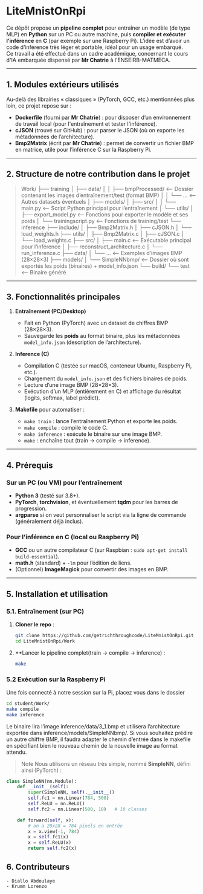 # **LiteMnistOnRpi**

Ce dépôt propose un **pipeline complet** pour entraîner un modèle (de type MLP) en **Python** sur un PC ou autre machine, puis **compiler et exécuter l’inférence** en **C** (par exemple sur une Raspberry Pi). L’idée est d’avoir un code d’inférence très léger et portable, idéal pour un usage embarqué.  
Ce travail a été effectué dans un cadre académique, concernant le cours d'IA embarquée dispensé par **Mr Chatrie** à l'ENSEIRB-MATMECA.

---

## **1. Modules extérieurs utilisés**
Au-delà des librairies « classiques » (PyTorch, GCC, etc.) mentionnées plus loin, ce projet repose sur :

- **Dockerfile** (fourni par **Mr Chatrie**) : pour disposer d’un environnement de travail local (pour l'entraînement et tester l'inférence).
- **cJSON** (trouvé sur GitHub) : pour parser le JSON (où on exporte les métadonnées de l’architecture).
- **Bmp2Matrix** (écrit par **Mr Chatrie**) : permet de convertir un fichier BMP en matrice, utile pour l’inférence C sur la Raspberry Pi.

---

## **2. Structure de notre contribution dans le projet**
>Work/
├── training
│   ├── data/
│   │   ├── bmpProcessed/    <– Dossier contenant les images d’entraînement/test (format BMP)
│   │   └── …                <– Autres datasets éventuels
│   ├── models/
│   ├── src/
│   │   └── main.py          <– Script Python principal pour l’entraînement
│   └── utils/
│       ├── export_model.py  <– Fonctions pour exporter le modèle et ses poids
│       └── trainingscript.py <– Fonctions de training/test
└── inference
├── include/
│   ├── Bmp2Matrix.h
│   ├── cJSON.h
│   └── load_weights.h
├── utils/
│   ├── Bmp2Matrix.c
│   ├── cJSON.c
│   └── load_weights.c
├── src/
│   ├── main.c            <– Exécutable principal pour l’inférence
│   ├── reconstruct_architecture.c
│   └── run_inference.c
├── data/
│   └── …                 <– Exemples d’images BMP (28×28×3)
├── models/
│   └── SimpleNNbmp/      <– Dossier où sont exportés les poids (binaires) + model_info.json
└── build/
└── test              <– Binaire généré

---

## **3. Fonctionnalités principales**

1. **Entraînement (PC/Desktop)**
   - Fait en Python (PyTorch) avec un dataset de chiffres BMP (28×28×3).
   - Sauvegarde les **poids** au format binaire, plus les métadonnées `model_info.json` (description de l’architecture).

2. **Inference (C)**
   - Compilation C (testée sur macOS, conteneur Ubuntu, Raspberry Pi, etc.).
   - Chargement du `model_info.json` et des fichiers binaires de poids.
   - Lecture d’une image BMP (28×28×3).
   - Exécution d’un MLP (entièrement en C) et affichage du résultat (logits, softmax, label prédict).

3. **Makefile** pour automatiser :
   - `make train` : lance l’entraînement Python et exporte les poids.
   - `make compile` : compile le code C.
   - `make inference` : exécute le binaire sur une image BMP.
   - `make` : enchaîne tout (train → compile → inference).

---

## **4. Prérequis**

### Sur un PC (ou VM) pour l’entraînement

- **Python 3** (testé sur 3.8+).
- **PyTorch**, **torchvision**, et éventuellement **tqdm** pour les barres de progression.
- **argparse** si on veut personnaliser le script via la ligne de commande (généralement déjà inclus).

### Pour l’inférence en C (local ou Raspberry Pi)

- **GCC** ou un autre compilateur C (sur Raspbian : `sudo apt-get install build-essential`).
- **math.h** (standard) + `-lm` pour l’édition de liens.
- (Optionnel) **ImageMagick** pour convertir des images en BMP.

---

## **5. Installation et utilisation**

### 5.1. Entraînement (sur PC)

1. **Cloner le repo** :
   ```bash
   git clone https://github.com/getrichthroughcode/LiteMnistOnRpi.git
   cd LiteMnistOnRpi/Work
2. **Lancer le pipeline complet(train → compile → inference) :
    ```bash
    make
### 5.2 Exécution sur la Raspberry Pi 
Une fois connecté à notre session sur la Pi, placez vous dans le dossier 
```bash
cd student/Work/
make compile
make inference
```
Le binaire lira l’image inference/data/3_1.bmp et utilisera l’architecture exportée dans inference/models/SimpleNNbmp/.
Si vous souhaitez prédire un autre chiffre BMP, il faudra adapter le chemin d’entrée dans le makefile en spécifiant bien 
le nouveau chemin de la nouvelle image au format attendu. 
>Note
Nous utilisons un réseau très simple, nommé **SimpleNN**, défini ainsi (PyTorch) :
```python
class SimpleNN(nn.Module):
    def __init__(self):
        super(SimpleNN, self).__init__()
        self.fc1 = nn.Linear(784, 500)
        self.ReLU = nn.ReLU()
        self.fc2 = nn.Linear(500, 10)   # 10 classes

    def forward(self, x):
        # on a 28x28 = 784 pixels en entrée
        x = x.view(-1, 784)
        x = self.fc1(x)
        x = self.ReLU(x)
        return self.fc2(x)
``` 
## **6. Contributeurs**
    - Diallo Abdoulaye
    - Krumm Lorenzo